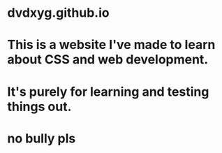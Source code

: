 # dvdxyg.github.io

# This is a website I've made to learn about CSS and web development. 
# It's purely for learning and testing things out.

# no bully pls
